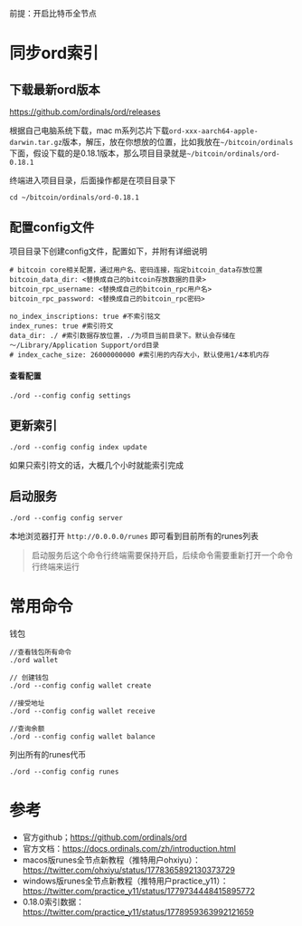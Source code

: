前提：开启比特币全节点

# 同步ord索引

## 下载最新ord版本

https://github.com/ordinals/ord/releases

根据自己电脑系统下载，mac m系列芯片下载`ord-xxx-aarch64-apple-darwin.tar.gz`版本，解压，放在你想放的位置，比如我放在`~/bitcoin/ordinals`下面，假设下载的是0.18.1版本，那么项目目录就是`~/bitcoin/ordinals/ord-0.18.1`

终端进入项目目录，后面操作都是在项目目录下
```
cd ~/bitcoin/ordinals/ord-0.18.1
```

## 配置config文件

项目目录下创建config文件，配置如下，并附有详细说明

```
# bitcoin core相关配置，通过用户名、密码连接，指定bitcoin_data存放位置
bitcoin_data_dir: <替换成自己的bitcoin存放数据的目录>
bitcoin_rpc_username: <替换成自己的bitcoin_rpc用户名>
bitcoin_rpc_password: <替换成自己的bitcoin_rpc密码>

no_index_inscriptions: true #不索引铭文
index_runes: true #索引符文
data_dir: ./ #索引数据存放位置，./为项目当前目录下。默认会存储在～/Library/Application Support/ord目录
# index_cache_size: 26000000000 #索引用的内存大小，默认使用1/4本机内存
```

#### 查看配置
```
./ord --config config settings
```

## 更新索引

```
./ord --config config index update
```

如果只索引符文的话，大概几个小时就能索引完成

## 启动服务

```
./ord --config config server
```

本地浏览器打开 `http://0.0.0.0/runes` 即可看到目前所有的runes列表


>启动服务后这个命令行终端需要保持开启，后续命令需要重新打开一个命令行终端来运行


# 常用命令

钱包
```
//查看钱包所有命令
./ord wallet

// 创建钱包
./ord --config config wallet create

//接受地址
./ord --config config wallet receive

//查询余额
./ord --config config wallet balance
```


列出所有的runes代币
```
./ord --config config runes
```

# 参考

- 官方github；https://github.com/ordinals/ord
- 官方文档：https://docs.ordinals.com/zh/introduction.html
- macos版runes全节点新教程（推特用户ohxiyu）：https://twitter.com/ohxiyu/status/1778365892130373729
- windows版runes全节点新教程（推特用户practice_y11）：https://twitter.com/practice_y11/status/1779734448415895772
- 0.18.0索引数据：https://twitter.com/practice_y11/status/1778959363992121659
